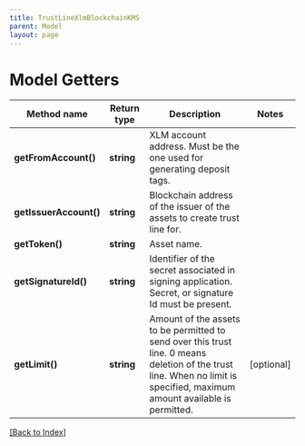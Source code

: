 ```yaml
---
title: TrustLineXlmBlockchainKMS
parent: Model
layout: page
---
```


# Model Getters

Method name | Return type | Description | Notes
------------ | ------------- | ------------- | -------------
**getFromAccount()** | **string** | XLM account address. Must be the one used for generating deposit tags. |
**getIssuerAccount()** | **string** | Blockchain address of the issuer of the assets to create trust line for. |
**getToken()** | **string** | Asset name. |
**getSignatureId()** | **string** | Identifier of the secret associated in signing application. Secret, or signature Id must be present. |
**getLimit()** | **string** | Amount of the assets to be permitted to send over this trust line. 0 means deletion of the trust line. When no limit is specified, maximum amount available is permitted. | [optional]

[[Back to Index]](../index.md)
